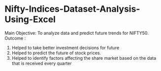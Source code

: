 # Nifty-Indices-Dataset-Analysis-Using-Excel
Main Objective: To analyze data and predict future trends for NIFTY50.
Outcome : 
1) Helped to take better  investment decisions for future
2) Helped to predict the future of stock prices.
3) Helped to identify factors affecting the share market based on the data that is received every quarter
